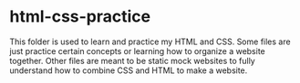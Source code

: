 # html-css-practice
This folder is used to learn and practice my HTML and CSS. Some files are just practice certain concepts or learning how to organize a website together. Other files are meant to be static mock websites to fully understand how to combine CSS and HTML to make a website.  
